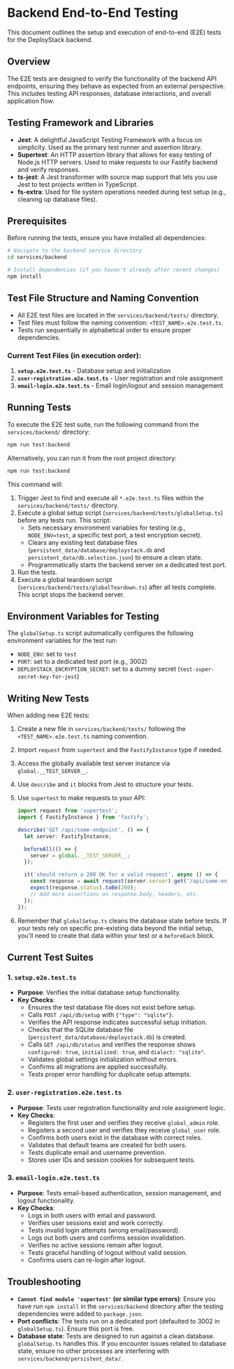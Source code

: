 # Backend End-to-End Testing

This document outlines the setup and execution of end-to-end (E2E) tests for the DeployStack backend.

## Overview

The E2E tests are designed to verify the functionality of the backend API endpoints, ensuring they behave as expected from an external perspective. This includes testing API responses, database interactions, and overall application flow.

## Testing Framework and Libraries

- **Jest**: A delightful JavaScript Testing Framework with a focus on simplicity. Used as the primary test runner and assertion library.
- **Supertest**: An HTTP assertion library that allows for easy testing of Node.js HTTP servers. Used to make requests to our Fastify backend and verify responses.
- **ts-jest**: A Jest transformer with source map support that lets you use Jest to test projects written in TypeScript.
- **fs-extra**: Used for file system operations needed during test setup (e.g., cleaning up database files).

## Prerequisites

Before running the tests, ensure you have installed all dependencies:

```bash
# Navigate to the backend service directory
cd services/backend

# Install dependencies (if you haven't already after recent changes)
npm install
```

## Test File Structure and Naming Convention

- All E2E test files are located in the `services/backend/tests/` directory.
- Test files must follow the naming convention: `<TEST_NAME>.e2e.test.ts`.
- Tests run sequentially in alphabetical order to ensure proper dependencies.

### Current Test Files (in execution order):

1. **`setup.e2e.test.ts`** - Database setup and initialization
2. **`user-registration.e2e.test.ts`** - User registration and role assignment
3. **`email-login.e2e.test.ts`** - Email login/logout and session management

## Running Tests

To execute the E2E test suite, run the following command from the `services/backend/` directory:

```bash
npm run test:backend
```

Alternatively, you can run it from the root project directory:

```bash
npm run test:backend
```

This command will:

1. Trigger Jest to find and execute all `*.e2e.test.ts` files within the `services/backend/tests/` directory.
2. Execute a global setup script (`services/backend/tests/globalSetup.ts`) before any tests run. This script:
   - Sets necessary environment variables for testing (e.g., `NODE_ENV=test`, a specific test port, a test encryption secret).
   - Clears any existing test database files (`persistent_data/database/deploystack.db` and `persistent_data/db.selection.json`) to ensure a clean state.
   - Programmatically starts the backend server on a dedicated test port.
3. Run the tests.
4. Execute a global teardown script (`services/backend/tests/globalTeardown.ts`) after all tests complete. This script stops the backend server.

## Environment Variables for Testing

The `globalSetup.ts` script automatically configures the following environment variables for the test run:

- `NODE_ENV`: set to `test`
- `PORT`: set to a dedicated test port (e.g., 3002)
- `DEPLOYSTACK_ENCRYPTION_SECRET`: set to a dummy secret (`test-super-secret-key-for-jest`)

## Writing New Tests

When adding new E2E tests:

1. Create a new file in `services/backend/tests/` following the `<TEST_NAME>.e2e.test.ts` naming convention.
2. Import `request` from `supertest` and the `FastifyInstance` type if needed.
3. Access the globally available test server instance via `global.__TEST_SERVER__`.
4. Use `describe` and `it` blocks from Jest to structure your tests.
5. Use `supertest` to make requests to your API:

    ```typescript
    import request from 'supertest';
    import { FastifyInstance } from 'fastify';

    describe('GET /api/some-endpoint', () => {
      let server: FastifyInstance;

      beforeAll(() => {
        server = global.__TEST_SERVER__;
      });

      it('should return a 200 OK for a valid request', async () => {
        const response = await request(server.server).get('/api/some-endpoint');
        expect(response.status).toBe(200);
        // Add more assertions on response.body, headers, etc.
      });
    });
    ```

6. Remember that `globalSetup.ts` cleans the database state before tests. If your tests rely on specific pre-existing data beyond the initial setup, you'll need to create that data within your test or a `beforeEach` block.

## Current Test Suites

### 1. `setup.e2e.test.ts`

- **Purpose**: Verifies the initial database setup functionality.
- **Key Checks**:
  - Ensures the test database file does not exist before setup.
  - Calls `POST /api/db/setup` with `{"type": "sqlite"}`.
  - Verifies the API response indicates successful setup initiation.
  - Checks that the SQLite database file (`persistent_data/database/deploystack.db`) is created.
  - Calls `GET /api/db/status` and verifies the response shows `configured: true`, `initialized: true`, and `dialect: "sqlite"`.
  - Validates global settings initialization without errors.
  - Confirms all migrations are applied successfully.
  - Tests proper error handling for duplicate setup attempts.

### 2. `user-registration.e2e.test.ts`

- **Purpose**: Tests user registration functionality and role assignment logic.
- **Key Checks**:
  - Registers the first user and verifies they receive `global_admin` role.
  - Registers a second user and verifies they receive `global_user` role.
  - Confirms both users exist in the database with correct roles.
  - Validates that default teams are created for both users.
  - Tests duplicate email and username prevention.
  - Stores user IDs and session cookies for subsequent tests.

### 3. `email-login.e2e.test.ts`

- **Purpose**: Tests email-based authentication, session management, and logout functionality.
- **Key Checks**:
  - Logs in both users with email and password.
  - Verifies user sessions exist and work correctly.
  - Tests invalid login attempts (wrong email/password).
  - Logs out both users and confirms session invalidation.
  - Verifies no active sessions remain after logout.
  - Tests graceful handling of logout without valid session.
  - Confirms users can re-login after logout.

## Troubleshooting

- **`Cannot find module 'supertest'` (or similar type errors)**: Ensure you have run `npm install` in the `services/backend` directory after the testing dependencies were added to `package.json`.
- **Port conflicts**: The tests run on a dedicated port (defaulted to 3002 in `globalSetup.ts`). Ensure this port is free.
- **Database state**: Tests are designed to run against a clean database. `globalSetup.ts` handles this. If you encounter issues related to database state, ensure no other processes are interfering with `services/backend/persistent_data/`.

